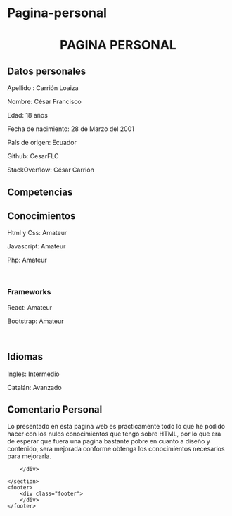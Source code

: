 # Pagina-personal
<html lang="en">
<head>
    <meta charset="UTF-8">
    <meta name="viewport" content="width=device-width, initial-scale=1.0">
    <meta http-equiv="X-UA-Compatible" content="ie=edge">
    <link rel="stylesheet" href="./styles/main.css">
    <H1 align="center"> PAGINA PERSONAL </H1>
</head>
<body>
    <!-- <header>
        <div class="header">
            <ul>
                <li><a href="">Datos personales</a></li>
                <li><a href="">Competencias</a></li>
                <li><a href="">Conoce más</a></li>
            </ul>
        </div>
    </header> -->
    <section>
        <div class="body">
            <h1>Datos personales</h1>  
            <div class="data">  
                <div class="info">
                    <p>Apellido : Carrión Loaiza</p>    
                    <p>Nombre: César Francisco</p> 		
                    <p>Edad: 18 años</p>		
                    <p>Fecha de nacimiento: 28 de Marzo del 2001</p>
                    <p>País de origen: Ecuador</p> 
                    <p>Github: CesarFLC</p>   
                    <p>StackOverflow: César Carrión</p>
                </div>
            </div>
            <h1>Competencias</h1> 				
            <div class="split">
                <h2>Conocimientos</h2>			
                <div class="split">							
                    <p>Html y Css: Amateur</p>	
                    <p>Javascript: Amateur</p>				
                    <p>Php: Amateur</p><br>			
                </div>
                <div class="split">
                    <h3>Frameworks</h3>
                    <p>React: Amateur</p>
                    <p>Bootstrap: Amateur</p><br>
                </div>
                <h2>Idiomas</h2>
                <p>Ingles: Intermedio</p>
                <p>Catalán: Avanzado</p>
            </div>
        </div>
        <h1>Comentario Personal</h1> 				
            <div class="split">
                <p>Lo presentado en esta pagina web es practicamente todo lo que he podido hacer con los nulos conocimientos que tengo sobre HTML, por lo que era de esperar que fuera una pagina bastante pobre en cuanto a diseño y contenido, sera mejorada conforme obtenga los conocimientos necesarios para mejorarla.</p>
                
        </div>

    </section>
    <footer>
        <div class="footer">
        </div>
    </footer>

</body>
</html>
